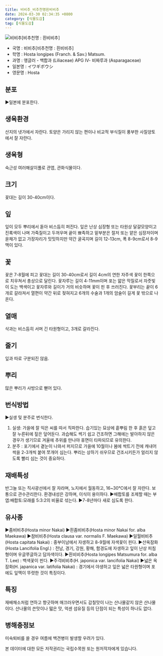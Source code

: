 ```yaml
---
title: 비비추_비추천명흰비비추
date: 2024-03-30 02:34:35 +0800
category: [식물도감]
tag: [식물도감]
---
```




![비비추[비추천명 : 흰비비추]](/fileUpload/plants/basic/Liliaceae/Hosta/734/1_th2.JPG)
- 국명 : 비비추[비추천명 : 흰비비추]
- 학명 : Hosta longipes (Franch. & Sav.) Matsum.
- 과명 : 앵글러 - 백합과 (Liliaceae) APG Ⅳ- 비짜루과 (Asparagaceae)
- 일본명 : イワギボウシ
- 영문명 : Hosta


## 분포
▶일본에 분포한다.
## 생육환경
산지의 냇가에서 자란다. 토양은 가리지 않는 편이나 비교적 부식질이 풍부한 사질양토에서 잘 자란다.
## 생육형
숙근성 여러해살이풀로 관엽, 관화식물이다.
## 크기
꽃대는 길이 30-40cm이다.
## 잎
잎이 모두 뿌리에서 돋아 비스듬히 퍼진다. 잎은 난상 심장형 또는 타원상 달걀모양이고 진록색이 나며 가죽질이고 두꺼우며 끝이 뾰족하고 밑부분은 절저 또는 얕은 심장저이며 윤채가 없고 가장자리가 밋밋하지만 약간 굴곡지며 길이 12-13cm, 폭 8-9cm로서 8-9맥이 있다.
## 꽃
꽃은 7-8월에 피고 꽃대는 길이 30-40cm로서 길이 4cm의 연한 자주색 꽃이 한쪽으로 치우쳐서 총상으로 달린다. 꽃자루는 길이 4-11mm이며 포는 얇은 막질로서 자줏빛이 도는 백색이고 꽃자루와 길이가 거의 비슷하며 꽃이 핀 후 쓰러진다. 꽃부리는 끝이 6개로 갈라져서 열편이 약간 뒤로 젖혀지고 6개의 수술과 1개의 암술이 길게 꽃 밖으로 나온다.
## 열매
삭과는 비스듬히 서며 긴 타원형이고, 3개로 갈라진다.
## 줄기
잎과 따로 구분되진 않음.
## 뿌리
많은 뿌리가 사방으로 뻗어 있다.
## 번식방법
▶실생 및 분주로 번식한다.1. 실생: 가을에 잘 익은 씨를 따서 직파한다. 습기있는 묘상에 흩뿌림 한 후 흙은 덮고 잘 누른뒤에 짚은 덮어둔다. 과습해도 썩기 쉽고 건조하면 그해에는 발아하지 않은 경우가 생기므로 겨울에 추위를 만나야 휴면이 타파되므로 유의한다.2. 분주 : 포기에서 곁눈이 나와서 퍼지므로 가을에 10월이나 봄에 싹트기 전에 캐내어 싹을 2-3개씩 붙여 쪼개어 심는다. 뿌리는 상하기 쉬우므로 건조시키든가 얼리지 않도록 빨리 심는 것이 중요하다.
## 재배특성
반그늘 또는 직사광선에서 잘 자라며, 노지에서 월동하고, 16~30℃에서 잘 자란다. 보통으로 관수관리한다. 환경내성은 강하며, 이식이 용이하다.▶배합토를 조제할 때는 부엽:배합토:모래를 5:3:2의 비율로 섞는다. ▶7-8년마다 새로 심도록 한다.
## 유사종
▶좀비비추(Hosta minor Nakai)▶흰좀비비추(Hosta minor Nakai for. alba Maekawa)▶참비비추(Hosta clausa var. normalis F. Maekawa) ▶일월비비추(Hosta capitata Nakai) : 중부이남에서 자생하고 8-9월에 자색꽃이 핀다.▶산옥잠화(Hosta Lancifolia Engl.) : 전남, 경기, 강원, 황해, 함경도에 자생하고 잎이 난상 피침형이며 우글쭈글하고 담자색이다. ▶흰비비추(Hosta longipes Matsumura for. alba T. Lee) : 백색꽃이 핀다. ▶주걱비비추(H. japonica var. lancifolia Nakai)▶넓은 옥잠화(H. japanica var. latifolia Nakai) : 경기에서 야생하고 잎은 넓은 타원형이며 포에도 잎맥이 뚜렷한 것이 특징이다.
## 특징
재배채소처럼 연하고 향긋하며 매끄러우면서도 감칠맛이 나는 산나물같지 않은 산나물이다. 산나물의 쓴맛이나 떫은 맛, 억센 섬유질 등의 단점이 되는 특성이 하나도 없다.
## 병해충정보
미숙퇴비를 쓸 경우 여름에 백견병이 발생할 우려가 있다.






본 데이터에 대한 모든 저작권리는 국립수목원 또는 원저작자에게 있습니다.
